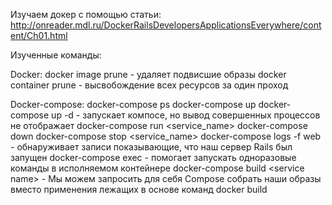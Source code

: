 Изучаем докер с помощью статьи:
http://onreader.mdl.ru/DockerRailsDevelopersApplicationsEverywhere/content/Ch01.html

Изученные команды:

Docker:
docker image prune - удаляет подвисшие образы
docker container prune - высвобождение всех ресурсов за один проход

Docker-compose:
docker-compose ps
docker-compose up
docker-compose up -d - запускает компосе, но вывод совершенных процессов не отображает
docker-compose run <service_name>
docker-compose down
docker-compose stop <service_name>
docker-compose​​ ​​logs​​ ​​-f​​ ​​web​ - обнаруживает записи показывающие, что наш сервер Rails был запущен
docker-compose exec <service name> <some command> - помогает запускать одноразовые команды в исполняемом контейнере
docker-compose build <service​​ ​​name> - Мы можем запросить для себя Compose собрать наши образы вместо применения лежащих в основе команд docker build

